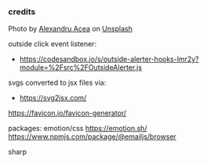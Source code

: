### credits

Photo by <a href="https://unsplash.com/@alexacea?utm_source=unsplash&utm_medium=referral&utm_content=creditCopyText">Alexandru Acea</a> on <a href="https://unsplash.com/photos/XEB8y0nRRP4?utm_source=unsplash&utm_medium=referral&utm_content=creditCopyText">Unsplash</a>

outside click event listener:
- https://codesandbox.io/s/outside-alerter-hooks-lmr2y?module=%2Fsrc%2FOutsideAlerter.js  

svgs converted to jsx files via:
- https://svg2jsx.com/

https://favicon.io/favicon-generator/


  packages:
  emotion/css https://emotion.sh/
https://www.npmjs.com/package/@emailjs/browser

sharp 

